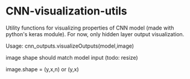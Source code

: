 # CNN-visualization-utils

Utility functions for visualizing properties of CNN model (made with python's keras module). For now, only hidden layer output visualization.

Usage: cnn_outputs.visualizeOutputs(model,image)

image shape should match model input (todo: resize)

image.shape = (y,x,n) or (y,x)
